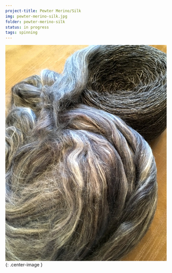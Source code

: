 ```yaml
---
project-title: Pewter Merino/Silk
img: pewter-merino-silk.jpg
folder: pewter-merino-silk
status: in progress
tags: spinning
---
```

![Fiber and spun singles](pewter-merino-silk.jpg){: .center-image }

